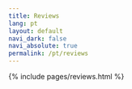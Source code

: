 ```yaml
---
title: Reviews
lang: pt
layout: default
navi_dark: false
navi_absolute: true
permalink: /pt/reviews
---
```


{% include pages/reviews.html %}
